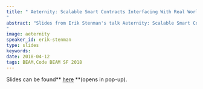 ```yaml
---
title: " Aeternity: Scalable Smart Contracts Interfacing With Real World Data - SLIDES - Code BEAM SF 2018
"
abstract: "Slides from Erik Stenman's talk Aeternity: Scalable Smart Contracts Interfacing With Real World Data - Code BEAM SF 2018
"
image: aeternity
speaker_id: erik-stenman
type: slides
keywords: 
date: 2018-04-12
tags: BEAM,Code BEAM SF 2018
---
```

Slides can be found** <a href="http://happihacking.com/aeternity/" target="_blank">here</a> **(opens in pop-up).
